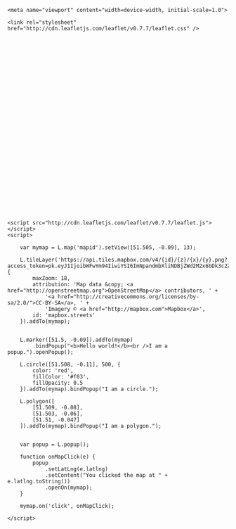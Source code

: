 
<!DOCTYPE html>
<html>
<head>
	<title>Leaflet Quick Start Guide Example</title>
	<meta charset="utf-8" />


	<meta name="viewport" content="width=device-width, initial-scale=1.0">

	<link rel="stylesheet" href="http://cdn.leafletjs.com/leaflet/v0.7.7/leaflet.css" />
</head>
<body>
	<div id="mapid" style="width: 600px; height: 400px"></div>

	<script src="http://cdn.leafletjs.com/leaflet/v0.7.7/leaflet.js"></script>
	<script>

		var mymap = L.map('mapid').setView([51.505, -0.09], 13);

		L.tileLayer('https://api.tiles.mapbox.com/v4/{id}/{z}/{x}/{y}.png?access_token=pk.eyJ1IjoibWFwYm94IiwiYSI6ImNpandmbXliNDBjZWd2M2x6bDk3c2ZtOTkifQ._QA7i5Mpkd_m30IGElHziw', {
			maxZoom: 18,
			attribution: 'Map data &copy; <a href="http://openstreetmap.org">OpenStreetMap</a> contributors, ' +
				'<a href="http://creativecommons.org/licenses/by-sa/2.0/">CC-BY-SA</a>, ' +
				'Imagery © <a href="http://mapbox.com">Mapbox</a>',
			id: 'mapbox.streets'
		}).addTo(mymap);


		L.marker([51.5, -0.09]).addTo(mymap)
			.bindPopup("<b>Hello world!</b><br />I am a popup.").openPopup();

		L.circle([51.508, -0.11], 500, {
			color: 'red',
			fillColor: '#f03',
			fillOpacity: 0.5
		}).addTo(mymap).bindPopup("I am a circle.");

		L.polygon([
			[51.509, -0.08],
			[51.503, -0.06],
			[51.51, -0.047]
		]).addTo(mymap).bindPopup("I am a polygon.");


		var popup = L.popup();

		function onMapClick(e) {
			popup
				.setLatLng(e.latlng)
				.setContent("You clicked the map at " + e.latlng.toString())
				.openOn(mymap);
		}

		mymap.on('click', onMapClick);

	</script>
</body>
</html>

